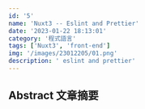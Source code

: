 ```yaml
---
id: '5'
name: 'Nuxt3 -- Eslint and Prettier'
date: '2023-01-22 18:13:01'
category: '程式語言'
tags: ['Nuxt3', 'front-end']
img: '/images/23012205/01.png'
description: ' eslint and prettier'
---
```


## Abstract 文章摘要
